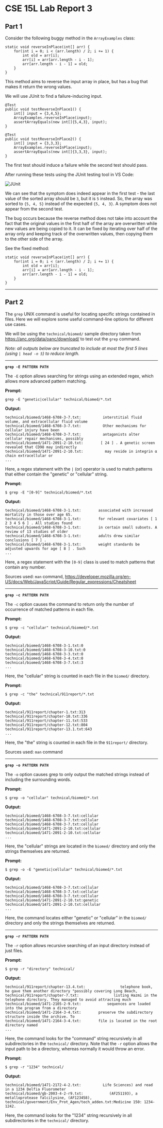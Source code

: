 # CSE 15L Lab Report 3

## Part 1

Consider the following buggy method in the `ArrayExamples` class:

```
static void reverseInPlace(int[] arr) {
	for(int i = 0; i < (arr.length) / 2; i += 1) {
		int old = arr[i];
		arr[i] = arr[arr.length - i - 1];
		arr[arr.length - i - 1] = old;
	}
}
```
This method aims to reverse the input array in place, but has a bug that makes it return the wrong values.

We will use JUnit to find a failure-inducing input.

```
@Test
public void testReverseInPlace1() {
	int[] input = {3,4,5};
	ArrayExamples.reverseInPlace(input);
	assertArrayEquals(new int[]{5,4,3}, input);
}

@Test
public void testReverseInPlace2() {
	int[] input = {3,3,3};
	ArrayExamples.reverseInPlace(input);
	assertArrayEquals(new int[]{3,3,3}, input);
}
```
The first test should induce a failure while the second test should pass.

After running these tests using the JUnit testing tool in VS Code:

![JUnit](JUnitTest.png)

We can see that the symptom does indeed appear in the first test - the last value of the sorted array should be `3`, but it is `5` instead. So, the array was sorted to `{5, 4, 5}` instead of the expected `{5, 4, 3}`. A symptom does not appear from the second test.

The bug occurs because the reverse method does not take into account the fact that the original values in the first half of the array are overwritten while new values are being copied to it. It can be fixed by iterating over half of the array only and keeping track of the overwritten values, then copying them to the other side of the array.

See the fixed method:

```
static void reverseInPlace(int[] arr) {
	for(int i = 0; i < (arr.length) / 2; i += 1) {
		int old = arr[i];
		arr[i] = arr[arr.length - i - 1];
		arr[arr.length - i - 1] = old;
	}
}
```

***

## Part 2

The `grep` UNIX command is useful for locating specific strings contained in files. Here we will explore some useful command-line options for different use cases.

We will be using the `technical/biomed/` sample directory taken from https://anc.org/data/oanc/download/ to test out the `grep` command.


*Note: all outputs below are truncated to include at most the first 5 lines (using `| head -n 5`) to reduce length.*

***

**`grep -E PATTERN PATH`**

The `-E` option allows searching for strings using an extended regex, which allows more advanced pattern matching.

**Prompt:**
```
grep -E "genetic|cellular" technical/biomed/*.txt
```
**Output:**
```
technical/biomed/1468-6708-3-7.txt:          interstitial fluid volume, and extracellular fluid volume
technical/biomed/1468-6708-3-7.txt:          Other mechanisms for cellular injury have been
technical/biomed/1468-6708-3-7.txt:          antagonists alter cellular repair mechanisms, possibly
technical/biomed/1471-2091-2-10.txt:        [ 24 ] . A genetic screen revealed that CD98 may indirectly
technical/biomed/1471-2091-2-10.txt:          may reside in integrin α chain extracellular or
...
```

Here, a regex statement with the `|` (or) operator is used to match patterns that either contain the "genetic" or "cellular" string.

**Prompt:**
```
$ grep -E "[0-9]" technical/biomed/*.txt
```

**Output:**
```
technical/biomed/1468-6708-3-1.txt:        associated with increased mortality in those over age 65.
technical/biomed/1468-6708-3-1.txt:        for relevant covariates [ 1 2 3 4 5 6 ] . All studies found
technical/biomed/1468-6708-3-1.txt:        in certain small subsets. A review of 13 studies of older
technical/biomed/1468-6708-3-1.txt:        adults drew similar conclusions [ 7 ] .
technical/biomed/1468-6708-3-1.txt:        weight standards be adjusted upwards for age [ 8 ] . Such
...

```

Here, a regex statement with the `[0-9]` class is used to match patterns that contain any number.

Sources used: `man` command, https://developer.mozilla.org/en-US/docs/Web/JavaScript/Guide/Regular_expressions/Cheatsheet

***

**`grep -c PATTERN PATH`**

The `-c` option causes the command to return only the number of occurrence of matched patterns in each file.

**Prompt:**
```
$ grep -c "cellular" technical/biomed/*.txt
```

**Output:**
```
technical/biomed/1468-6708-3-1.txt:0
technical/biomed/1468-6708-3-10.txt:0
technical/biomed/1468-6708-3-3.txt:0
technical/biomed/1468-6708-3-4.txt:0
technical/biomed/1468-6708-3-7.txt:3
...
```

Here, the "cellular" string is counted in each file in the `biomed/` directory.

**Prompt:**
```
$ grep -c "the" technical/911report/*.txt
```
**Output:**
```
technical/911report/chapter-1.txt:313
technical/911report/chapter-10.txt:336
technical/911report/chapter-11.txt:533
technical/911report/chapter-12.txt:804
technical/911report/chapter-13.1.txt:643
...
```

Here, the "the" string is counted in each file in the `911report/` directory.

Sources used: `man` command

***

**`grep -o PATTERN PATH`**

The `-o` option causes grep to only output the matched strings instead of including the surrounding words.

**Prompt:**
```
$ grep -o "cellular" technical/biomed/*.txt
```

**Output:**
```
technical/biomed/1468-6708-3-7.txt:cellular
technical/biomed/1468-6708-3-7.txt:cellular
technical/biomed/1468-6708-3-7.txt:cellular
technical/biomed/1471-2091-2-10.txt:cellular
technical/biomed/1471-2091-2-10.txt:cellular
...
```

Here, the "cellular" strings are located in the `biomed/` directory and only the strings themselves are returned.

**Prompt:**
```
$ grep -o -E "genetic|cellular" technical/biomed/*.txt 
```
**Output:**
```
technical/biomed/1468-6708-3-7.txt:cellular
technical/biomed/1468-6708-3-7.txt:cellular
technical/biomed/1468-6708-3-7.txt:cellular
technical/biomed/1471-2091-2-10.txt:genetic
technical/biomed/1471-2091-2-10.txt:cellular
...
```

Here, the command locates either "genetic" or "cellular" in the `biomed/` directory and only the strings themselves are returned.

***

**`grep -r PATTERN PATH`**

The `-r` option allows recursive searching of an input directory instead of just files.

**Prompt:**
```
$ grep -r "directory" technical/
```

**Output:**
```
technical/911report/chapter-13.4.txt:                telephone book, he gave them another directory "possibly covering Long Beach,
technical/911report/chapter-7.txt:                listing Hazmi in the telephone directory. They managed to avoid attracting much
technical/biomed/1471-2105-2-9.txt:            sequences are loaded into the program from a directory
technical/biomed/1471-2164-3-4.txt:        preserve the subdirectory structure inside the archive. To
technical/biomed/1471-2164-3-4.txt:        file is located in the root directory named
...
```
Here, the command looks for the "command" string recursively in all subdirectories in the `technical/` directory. Note that the `-r` option allows the input path to be a directory, whereas normally it would throw an error.

**Prompt:**
```
$ grep -r "1234" technical/
```
**Output:**
```
technical/biomed/1471-2172-4-2.txt:          Life Sciences) and read in a 1234 Delfia Fluorometer
technical/biomed/gb-2003-4-2-r9.txt:            (AF251193), a metalloprotease falcilysine, (AF123458),
technical/government/Env_Prot_Agen/tech_adden.txt:Medicine 150: 1234-1242.
```
Here, the command looks for the "1234" string recursively in all subdirectories in the `technical/` directory. 
